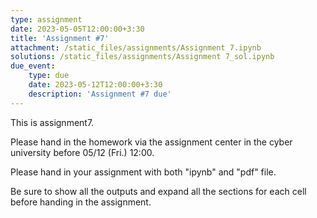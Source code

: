 ```yaml
---
type: assignment
date: 2023-05-05T12:00:00+3:30
title: 'Assignment #7'
attachment: /static_files/assignments/Assignment 7.ipynb
solutions: /static_files/assignments/Assignment 7_sol.ipynb
due_event: 
    type: due
    date: 2023-05-12T12:00:00+3:30
    description: 'Assignment #7 due'
---
```

This is assignment7.

Please hand in the homework via the assignment center in the cyber university before 05/12 (Fri.) 12:00.

Please hand in your assignment with both "ipynb" and "pdf" file.

Be sure to show all the outputs and expand all the sections for each cell before handing in the assignment.
